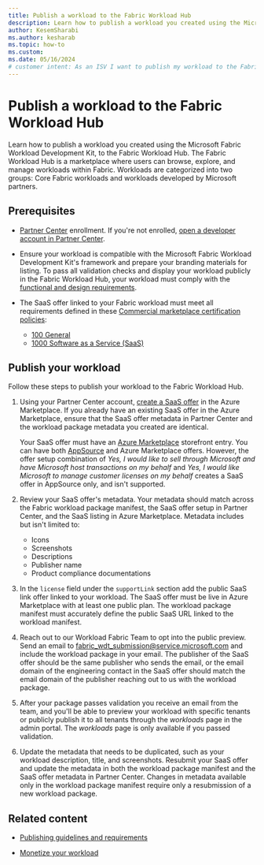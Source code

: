 ```yaml
---
title: Publish a workload to the Fabric Workload Hub
description: Learn how to publish a workload you created using the Microsoft Fabric Workload Development Kit, to the Fabric Workload Hub.
author: KesemSharabi
ms.author: kesharab
ms.topic: how-to
ms.custom:
ms.date: 05/16/2024
# customer intent: As an ISV I want to publish my workload to the Fabric Workload Hub so that I can make it available to customers.
---
```


# Publish a workload to the Fabric Workload Hub

Learn how to publish a workload you created using the Microsoft Fabric Workload Development Kit, to the Fabric Workload Hub. The Fabric Workload Hub is a marketplace where users can browse, explore, and manage workloads within Fabric. Workloads are categorized into two groups: Core Fabric workloads and workloads developed by Microsoft partners.

## Prerequisites

* [Partner Center](/partner-center/partner-center-enroll-overview) enrollment. If you're not enrolled, [open a developer account in Partner Center](/azure/marketplace/create-account).

* Ensure your workload is compatible with the Microsoft Fabric Workload Development Kit's framework and prepare your branding materials for listing. To pass all validation checks and display your workload publicly in the Fabric Workload Hub, your workload must comply with the [functional and design requirements](publish-workload-requirements.md).

* The SaaS offer linked to your Fabric workload must meet all requirements defined in these [Commercial marketplace certification policies](/legal/marketplace/certification-policies):
    * [100 General](/legal/marketplace/certification-policies#100-general)
    * [1000 Software as a Service (SaaS)](/legal/marketplace/certification-policies#1000-software-as-a-service-saas)

## Publish your workload

Follow these steps to publish your workload to the Fabric Workload Hub.

1. Using your Partner Center account, [create a SaaS offer](/partner-center/marketplace/create-new-saas-offer) in the Azure Marketplace. If you already have an existing SaaS offer in the Azure Marketplace, ensure that the SaaS offer metadata in Partner Center and the workload package metadata you created are identical.

    Your SaaS offer must have an [Azure Marketplace](https://azuremarketplace.microsoft.com/home) storefront entry. You can have both [AppSource](https://appsource.microsoft.com/) and Azure Marketplace offers. However, the offer setup combination of *Yes, I would like to sell through Microsoft and have Microsoft host transactions on my behalf* and *Yes, I would like Microsoft to manage customer licenses on my behalf* creates a SaaS offer in AppSource only, and isn't supported.

2. Review your SaaS offer's metadata. Your metadata should match across the Fabric workload package manifest, the SaaS offer setup in Partner Center, and the SaaS listing in Azure Marketplace. Metadata includes but isn't limited to:
    * Icons
    * Screenshots
    * Descriptions
    * Publisher name
    * Product compliance documentations

3. In the `license` field under the `supportLink` section add the public SaaS link offer linked to your workload. The SaaS offer must be live in Azure Marketplace with at least one public plan. The workload package manifest must accurately define the public SaaS URL linked to the workload manifest.

4. Reach out to our Workload Fabric Team to opt into the public preview. Send an email to fabric_wdt_submission@service.microsoft.com and include the workload package in your email. The publisher of the SaaS offer should be the same publisher who sends the email, or the email domain of the engineering contact in the SaaS offer should match the email domain of the publisher reaching out to us with the workload package.

5. After your package passes validation you receive an email from the team, and you'll be able to preview your workload with specific tenants or publicly publish it to all tenants through the *workloads* page in the admin portal. The *workloads* page is only available if you passed validation.

6. Update the metadata that needs to be duplicated, such as your workload description, title, and screenshots. Resubmit your SaaS offer and update the metadata in both the workload package manifest and the SaaS offer metadata in Partner Center. Changes in metadata available only in the workload package manifest require only a resubmission of a new workload package.

## Related content

* [Publishing guidelines and requirements](publish-workload-requirements.md)

* [Monetize your workload](monetization.md)

